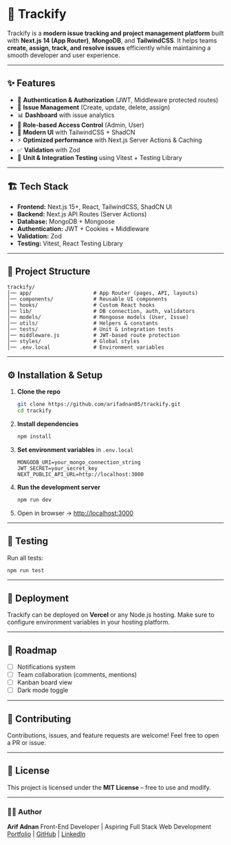 # 🚀 Trackify

Trackify is a **modern issue tracking and project management platform** built with **Next.js 14 (App Router)**, **MongoDB**, and **TailwindCSS**.
It helps teams **create, assign, track, and resolve issues** efficiently while maintaining a smooth developer and user experience.

---

## ✨ Features

* 🔐 **Authentication & Authorization** (JWT, Middleware protected routes)
* 📝 **Issue Management** (Create, update, delete, assign)
* 📊 **Dashboard** with issue analytics
* 👥 **Role-based Access Control** (Admin, User)
* 🎨 **Modern UI** with TailwindCSS + ShadCN
* ⚡ **Optimized performance** with Next.js Server Actions & Caching
* ✅ **Validation** with Zod
* 🧪 **Unit & Integration Testing** using Vitest + Testing Library

---

## 🏗️ Tech Stack

* **Frontend:** Next.js 15+, React, TailwindCSS, ShadCN UI
* **Backend:** Next.js API Routes (Server Actions)
* **Database:** MongoDB + Mongoose
* **Authentication:** JWT + Cookies + Middleware
* **Validation:** Zod
* **Testing:** Vitest, React Testing Library

---

## 📂 Project Structure

```
trackify/
│── app/                    # App Router (pages, API, layouts)
│── components/             # Reusable UI components
│── hooks/                  # Custom React hooks
│── lib/                    # DB connection, auth, validators
│── models/                 # Mongoose models (User, Issue)
│── utils/                  # Helpers & constants
│── tests/                  # Unit & integration tests
│── middleware.js           # JWT-based route protection
│── styles/                 # Global styles
│── .env.local              # Environment variables
```

---

## ⚙️ Installation & Setup

1. **Clone the repo**

   ```bash
   git clone https://github.com/arifadnan05/trackify.git
   cd trackify
   ```

2. **Install dependencies**

   ```bash
   npm install
   ```

3. **Set environment variables** in `.env.local`

   ```env
   MONGODB_URI=your_mongo_connection_string
   JWT_SECRET=your_secret_key
   NEXT_PUBLIC_API_URL=http://localhost:3000
   ```

4. **Run the development server**

   ```bash
   npm run dev
   ```

5. Open in browser → [http://localhost:3000](http://localhost:3000)

---

## 🧪 Testing

Run all tests:

```bash
npm run test
```

---

## 🚀 Deployment

Trackify can be deployed on **Vercel** or any Node.js hosting.
Make sure to configure environment variables in your hosting platform.

---

## 📌 Roadmap

* [ ] Notifications system
* [ ] Team collaboration (comments, mentions)
* [ ] Kanban board view
* [ ] Dark mode toggle

---

## 🤝 Contributing

Contributions, issues, and feature requests are welcome!
Feel free to open a PR or issue.

---

## 📄 License

This project is licensed under the **MIT License** – free to use and modify.

---

### 👨‍💻 Author

**Arif Adnan**
Front-End Developer | Aspiring Full Stack Web Development
[Portfolio](https://arifadnan.netlify.app) | [GitHub](https://github.com/arifadnan05) | [LinkedIn](https://www.linkedin.com/in/arifadnan05)
